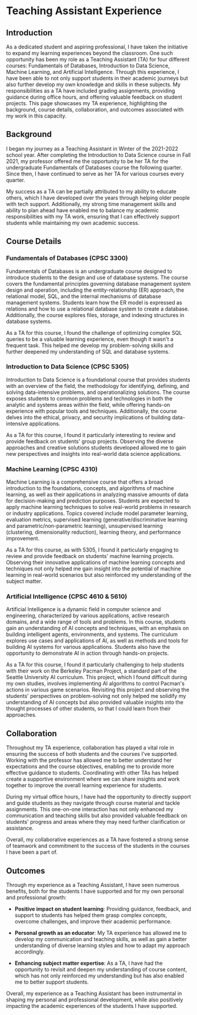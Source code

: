 <!-- Google tag (gtag.js) -->
<script async src="https://www.googletagmanager.com/gtag/js?id=G-R226D9G6FD"></script>
<script>
  window.dataLayer = window.dataLayer || [];
  function gtag(){dataLayer.push(arguments);}
  gtag('js', new Date());

  gtag('config', 'G-R226D9G6FD');
</script>

# Teaching Assistant Experience

## Introduction
As a dedicated student and aspiring professional, I have taken the initiative to expand my learning experiences beyond 
the classroom. One such opportunity has been my role as a Teaching Assistant (TA) for four different courses: 
Fundamentals of Databases, Introduction to Data Science, Machine Learning, and Artificial Intelligence. Through this 
experience, I have been able to not only support students in their academic journeys but also further develop my own 
knowledge and skills in these subjects. My responsibilities as a TA have included grading assignments, providing guidance 
during office hours, and offering valuable feedback on student projects. This page showcases my TA experience, highlighting
the background, course details, collaboration, and outcomes associated with my work in this capacity.

## Background
I began my journey as a Teaching Assistant in Winter of the 2021-2022 school year. After completing the Introduction to Data Science course in 
Fall 2021, my professor offered me the opportunity to be her TA for the undergraduate Fundamentals of Databases course the 
following quarter. Since then, I have continued to serve as her TA for various courses every quarter.

My success as a TA can be partially attributed to my ability to educate others, which I have developed over the years 
through helping older people with tech support. Additionally, my strong time management skills and ability to plan ahead 
have enabled me to balance my academic responsibilities with my TA work, ensuring that I can effectively support students 
while maintaining my own academic success.

## Course Details

### Fundamentals of Databases (CPSC 3300)
Fundamentals of Databases is an undergraduate course designed to introduce students to the design and use of database systems.
The course covers the fundamental principles governing database management system design and operation, including the 
entity-relationship (ER) approach, the relational model, SQL, and the internal mechanisms of database management systems. 
Students learn how the ER model is expressed as relations and how to use a relational database system to create a database. 
Additionally, the course explores files, storage, and indexing structures in database systems.

As a TA for this course, I found the challenge of optimizing complex SQL queries to be a valuable learning experience,
even though it wasn't a frequent task. This helped me develop my problem-solving skills and further deepened my 
understanding of SQL and database systems.

### Introduction to Data Science (CPSC 5305)
Introduction to Data Science is a foundational course that provides students with an overview of the field, the methodology 
for identifying, defining, and solving data-intensive problems, and operationalizing solutions. The course exposes students 
to common problems and technologies in both the analytic and systems areas within the field, while offering hands-on experience 
with popular tools and techniques. Additionally, the course delves into the ethical, privacy, and security implications of 
building data-intensive applications.

As a TA for this course, I found it particularly interesting to review and provide feedback on students' group projects. 
Observing the diverse approaches and creative solutions students developed allowed me to gain new perspectives and insights 
into real-world data science applications.

### Machine Learning (CPSC 4310)
Machine Learning is a comprehensive course that offers a broad introduction to the foundations, concepts, and algorithms 
of machine learning, as well as their applications in analyzing massive amounts of data for decision-making and prediction 
purposes. Students are expected to apply machine learning techniques to solve real-world problems in research or industry 
applications. Topics covered include model parameter learning, evaluation metrics, supervised learning 
(generative/discriminative learning and parametric/non-parametric learning), unsupervised learning (clustering, dimensionality reduction), 
learning theory, and performance improvement.

As a TA for this course, as with 5305, I found it particularly engaging to review and provide feedback on students' machine 
learning projects. Observing their innovative applications of machine learning concepts and techniques not only helped 
me gain insight into the potential of machine learning in real-world scenarios but also reinforced my understanding of 
the subject matter.

### Artificial Intelligence (CPSC 4610 & 5610)
Artificial Intelligence is a dynamic field in computer science and engineering, characterized by various applications, 
active research domains, and a wide range of tools and problems. In this course, students gain an understanding of AI 
concepts and techniques, with an emphasis on building intelligent agents, environments, and systems. The curriculum explores
use cases and applications of AI, as well as methods and tools for building AI systems for various applications. Students 
also have the opportunity to demonstrate AI in action through hands-on projects.

As a TA for this course, I found it particularly challenging to help students with their work on the Berkeley Pacman Project, 
a standard part of the Seattle University AI curriculum. This project, which I found difficult during my own studies, 
involves implementing AI algorithms to control Pacman's actions in various game scenarios. Revisiting this project and observing 
the students' perspectives on problem-solving not only helped me solidify my understanding of AI concepts but also provided 
valuable insights into the thought processes of other students, so that I could learn from their approaches.

## Collaboration
Throughout my TA experience, collaboration has played a vital role in ensuring the success of both students and the courses 
I've supported. Working with the professor has allowed me to better understand her expectations and the course 
objectives, enabling me to provide more effective guidance to students. Coordinating with other TAs has helped create a 
supportive environment where we can share insights and work together to improve the overall learning experience for students.

During my virtual office hours, I have had the opportunity to directly support and guide students as they navigate through 
course material and tackle assignments. This one-on-one interaction has not only enhanced my communication and teaching 
skills but also provided valuable feedback on students' progress and areas where they may need further clarification or assistance.

Overall, my collaborative experiences as a TA have fostered a strong sense of teamwork and commitment to the success of 
the students in the courses I have been a part of.

## Outcomes
Through my experience as a Teaching Assistant, I have seen numerous benefits, both for the students I have supported 
and for my own personal and professional growth:

* **Positive impact on student learning**: Providing guidance, feedback, and support to students has helped them grasp 
complex concepts, overcome challenges, and improve their academic performance.

* **Personal growth as an educator**: My TA experience has allowed me to develop my communication and teaching skills, as 
well as gain a better understanding of diverse learning styles and how to adapt my approach accordingly.

* **Enhancing subject matter expertise**: As a TA, I have had the opportunity to revisit and deepen my understanding of course 
content, which has not only reinforced my understanding but has also enabled me to better support students.

Overall, my experience as a Teaching Assistant has been instrumental in shaping my personal and professional development, 
while also positively impacting the academic experiences of the students I have supported.

